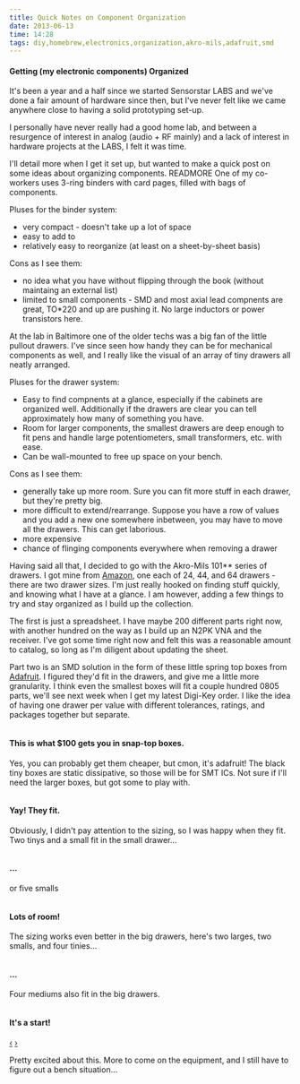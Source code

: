 ```yaml
---
title: Quick Notes on Component Organization
date: 2013-06-13
time: 14:28
tags: diy,homebrew,electronics,organization,akro-mils,adafruit,smd
---
```




#### Getting (my electronic components) Organized

It's been a year and a half since we started Sensorstar LABS and we've done a 
fair amount of hardware since then, but I've never felt like we came anywhere
close to having a solid prototyping set-up. 

I personally have never really had a good home lab, and between a resurgence of 
interest in analog (audio + RF mainly) and a lack of interest in hardware projects 
at the LABS, I felt it was time.

I'll detail more when I get it set up, but wanted to make a quick post on some ideas
about organizing components. 
READMORE
One of my co-workers uses 3-ring binders with card pages, filled with bags of components.

Pluses for the binder system:

  * very compact - doesn't take up a lot of space
  * easy to add to 
  * relatively easy to reorganize (at least on a sheet-by-sheet basis)

Cons as I see them:

  * no idea what you have without flipping through the book (without maintaing an external list)
  * limited to small components - SMD and most axial lead compnents are great, 
    TO*220 and up are pushing it. No large inductors or power transistors here.

At the lab in Baltimore one of the older techs was a big fan of the little pullout drawers.
I've since seen how handy they can be for mechanical components as well, and I really like 
the visual of an array of tiny drawers all neatly arranged.

Pluses for the drawer system:

* Easy to find compnents at a glance, especially if the cabinets are organized well. 
  Additionally if the drawers are clear you can tell approximately how many of something you have.
* Room for larger components, the smallest drawers are deep enough to fit pens and handle
  large potentiometers, small transformers, etc. with ease.
* Can be wall-mounted to free up space on your bench.

Cons as I see them:

* generally take up more room. Sure you can fit more stuff in each drawer, but they're pretty big.
* more difficult to extend/rearrange. Suppose you have a row of values and you 
  add a new one somewhere inbetween, you may have to move all the drawers. This can 
  get laborious. 
* more expensive
* chance of flinging components everywhere when removing a drawer  


Having said all that, I decided to go with the Akro-Mils 101** series of drawers. 
I got mine from [Amazon](http://www.amazon.com/Akro-Mils-10164-Plastic-Storage-Hardware/dp/B000LDH3JC/), 
one each of 24, 44, and 64 drawers - there are two drawer sizes. 
I'm just really hooked on finding stuff quickly, and knowing what I have at a glance.
I am however, adding a few things to try and stay organized as I build up the collection.

The first is just a spreadsheet. I have maybe 200 different parts right now, with another hundred 
on the way as I build up an N2PK VNA and the receiver. I've got some time right 
now and felt this was a reasonable amount to catalog, so long as I'm diligent about updating
the sheet. 

Part two is an SMD solution in the form of these little spring top boxes from [Adafruit](http://www.adafruit.com/category/54_152).
I figured they'd fit in the drawers, and give me a little more granularity. 
I think even the smallest boxes will fit a couple hundred 0805 parts, we'll see 
next week when I get my latest Digi-Key order. I like the idea of having one 
drawer per value with different tolerances, ratings, and packages together but 
separate. 

<div id="AdafruitBoxes" class="carousel slide">
<div class="carousel-inner">
<div class="item active">
<img src="http://farm6.staticflickr.com/5521/9043518881_dd86879716_b.jpg" alt="">
<div class="carousel-caption">
 <h4>This is what $100 gets you in snap-top boxes.</h4>
 <p>Yes, you can probably get them cheaper, but cmon, it's adafruit! The black
 tiny boxes are static dissipative, so those will be for SMT ICs. Not sure if I'll 
 need the larger boxes, but got some to play with.</p>
  </div>
   </div>
   <div class="item">
   <img src="http://farm8.staticflickr.com/7416/9045750468_b8f47593be_b.jpg" alt="">
   <div class="carousel-caption">
   <h4>Yay! They fit.</h4>
   <p>Obviously, I didn't pay attention to the sizing, so I was happy when they fit.
   Two tinys and a small fit in the small drawer...</p>
  </div>
  </div>
  <div class="item">
   <img src="http://farm6.staticflickr.com/5480/9045752968_f26bb5e58a_b.jpg" alt="">
  <div class="carousel-caption">
  <h4>...</h4>
<p>or five smalls</p></div>
</div>
   <div class="item">
   <img src="http://farm4.staticflickr.com/3702/9045755370_dab8c0c16c_b.jpg" alt="">
  <div class="carousel-caption">
  <h4>Lots of room!</h4>
<p>The sizing works even better in the big drawers, here's two larges, two smalls, and 
four tinies...</p> 
</div>
</div>
 <div class="item">
   <img src="http://farm8.staticflickr.com/7420/9045757808_6f587a76dc_b.jpg" alt="">
  <div class="carousel-caption">
  <h4>...</h4>
  <p>Four mediums also fit in the big drawers.</p>
</div>
</div>
 <div class="item">
   <img src="http://farm3.staticflickr.com/2811/9043521751_1a8ea74675_b.jpg" alt="">
  <div class="carousel-caption">
  <h4>It's a start!</h4>
</div>
</div>
 </div>
  <a class="left carousel-control" href="#AdafruitBoxes" data-slide="prev">&lsaquo;</a>
  <a class="right carousel-control" href="#AdafruitBoxes" data-slide="next">&rsaquo;</a>
 </div>

Pretty excited about this. More to come on the equipment, and I still have to 
figure out a bench situation...



